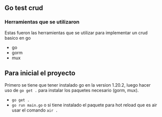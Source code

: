 ## Go test crud

### Herramientas que se utilizaron

Estas fueron las herramientas que se utilizar para implementar un crud basico en go

- go
- gorm
- mux

## Para inicial el proyecto

Primero se tiene que tener instalado go en la version 1.20.2, luego hacer uso de `go get .` para instalar los paquetes necesario (gorm, mux).

- `go get .`
- `go run main.go` o si tiene instalado el paquete para hot reload que es air usar el comando `air .`
